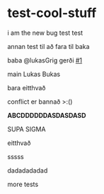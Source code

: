 # test-cool-stuff

i am the new bug
test test


annan test til að fara til baka

baba
@lukasGrig gerði [#1](https://github.com/VefForritun-2/test-cool-stuff/issues/1)

main
Lukas Bukas

bara eitthvað


conflict er bannað >:()

**ABCDDDDDDASDASDASD**

SUPA SIGMA

eitthvað

sssss


dadadadadad


more tests
